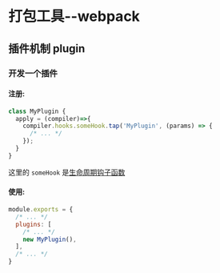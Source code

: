 # 打包工具--webpack

## 插件机制 plugin

### 开发一个插件

#### 注册:

```js
class MyPlugin {
  apply = (compiler)=>{
    compiler.hooks.someHook.tap('MyPlugin', (params) => {
      /* ... */
    });
  }
}
```

这里的 `someHook` 是[生命周期钩子函数](https://webpack.docschina.org/api/compiler-hooks/#hooks)

#### 使用:

```js
module.exports = {
  /* ... */
  plugins: [
    /* ... */
    new MyPlugin(),
  ],
  /* ... */
}
```
